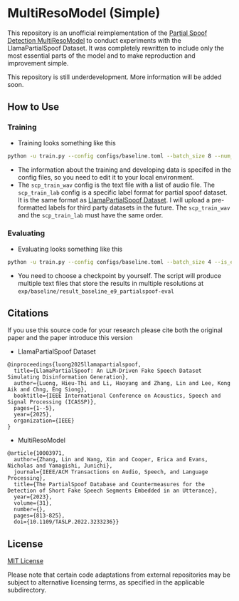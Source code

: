 # MultiResoModel (Simple)

This repository is an unofficial reimplementation of the [Partial Spoof Detection MultiResoModel](https://ieeexplore.ieee.org/document/10003971) to conduct experiments with the LlamaPartialSpoof Dataset. It was completely rewritten to include only the most essential parts of the model and to make reproduction and improvement simple.

This repository is still underdevelopment. More information will be added soon.

## How to Use
### Training
- Training looks something like this
```bash
python -u train.py --config configs/baseline.toml --batch_size 8 --num_workers 6 > logs/baseline.log 2>&1 &
```
- The information about the training and developing data is specifed in the config files, so you need to edit it to your local environment.
- The `scp_train_wav` config is the text file with a list of audio file. The `scp_train_lab` config is a specific label format for partial spoof dataset. It is the same format as [LlamaPartialSpoof Dataset](https://zenodo.org/records/14214149). I will upload a pre-formatted labels for third party datasets in the future. The `scp_train_wav` and the `scp_train_lab` must have the same order.

### Evaluating
- Evaluating looks something like this
```bash
python -u train.py --config configs/baseline.toml --batch_size 4 --is_eval --eval_scp PartialSpoof/scp/eval-wav.scp --resume_ckpt exp/baseline/9.pth --eval_tag "_partialspoof-eval" 2>&1 &
```
- You need to choose a checkpoint by yourself. The script will produce multiple text files that store the results in multiple resolutions at `exp/baseline/result_baseline_e9_partialspoof-eval`


## Citations
If you use this source code for your research please cite both the original paper and the paper introduce this version

- LlamaPartialSpoof Dataset
```
@inproceedings{luong2025llamapartialspoof,
  title={LlamaPartialSpoof: An LLM-Driven Fake Speech Dataset Simulating Disinformation Generation},
  author={Luong, Hieu-Thi and Li, Haoyang and Zhang, Lin and Lee, Kong Aik and Chng, Eng Siong},
  booktitle={IEEE International Conference on Acoustics, Speech and Signal Processing (ICASSP)},
  pages={1--5},
  year={2025},
  organization={IEEE}
}
```

- MultiResoModel
```
@article{10003971,
  author={Zhang, Lin and Wang, Xin and Cooper, Erica and Evans, Nicholas and Yamagishi, Junichi},
  journal={IEEE/ACM Transactions on Audio, Speech, and Language Processing}, 
  title={The PartialSpoof Database and Countermeasures for the Detection of Short Fake Speech Segments Embedded in an Utterance}, 
  year={2023},
  volume={31},
  number={},
  pages={813-825},
  doi={10.1109/TASLP.2022.3233236}}
```

## License

[MIT License](LICENSE)

Please note that certain code adaptations from external repositories may be subject to alternative licensing terms, as specified in the applicable subdirectory.